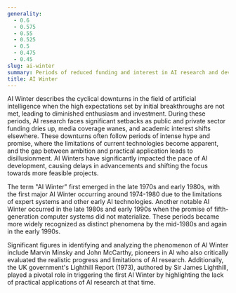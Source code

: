 ```yaml
---
generality:
  - 0.6
  - 0.575
  - 0.55
  - 0.525
  - 0.5
  - 0.475
  - 0.45
slug: ai-winter
summary: Periods of reduced funding and interest in AI research and development, often due to unmet expectations and lack of significant progress.
title: AI Winter
---
```


AI Winter describes the cyclical downturns in the field of artificial intelligence when the high expectations set by initial breakthroughs are not met, leading to diminished enthusiasm and investment. During these periods, AI research faces significant setbacks as public and private sector funding dries up, media coverage wanes, and academic interest shifts elsewhere. These downturns often follow periods of intense hype and promise, where the limitations of current technologies become apparent, and the gap between ambition and practical application leads to disillusionment. AI Winters have significantly impacted the pace of AI development, causing delays in advancements and shifting the focus towards more feasible projects.

The term "AI Winter" first emerged in the late 1970s and early 1980s, with the first major AI Winter occurring around 1974-1980 due to the limitations of expert systems and other early AI technologies. Another notable AI Winter occurred in the late 1980s and early 1990s when the promise of fifth-generation computer systems did not materialize. These periods became more widely recognized as distinct phenomena by the mid-1980s and again in the early 1990s.

Significant figures in identifying and analyzing the phenomenon of AI Winter include Marvin Minsky and John McCarthy, pioneers in AI who also critically evaluated the realistic progress and limitations of AI research. Additionally, the UK government's Lighthill Report (1973), authored by Sir James Lighthill, played a pivotal role in triggering the first AI Winter by highlighting the lack of practical applications of AI research at that time.
